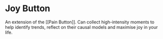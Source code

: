 # Joy Button
An extension of the [[Pain Button]]. Can collect high-intensity moments to help identify trends, reflect on their causal models and maximise joy in your life.

<!-- #p1 -->

<!-- {BearID:1CE2A768-A279-429F-BA74-B3D8A69B0B13-25545-000003C8967F7482} -->
